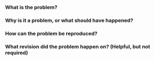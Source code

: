 ### What is the problem?

### Why is it a problem, or what should have happened?

### How can the problem be reproduced?

### What revision did the problem happen on? (Helpful, but not required)
